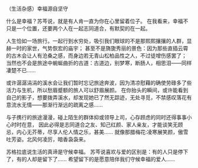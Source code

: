 
 （生活杂感）幸福源自坚守

什么是幸福？苏芩说，就是有人肯一直为你在心里留着位子。
在我看来，幸福不只是一个位置，还要两个人在一起志同道合，有默契的在一起。

人生恰如一场旅行。一起行到水穷处，吸引我们眼球的不是那熙熙攘攘的人群，显赫一时的家世，气势恢宏的庙宇；
甚至不是旖旎秀丽的景色：因为那些直插云霄的古木会让人有沧桑之感，而身边若无青山松柏品性之人，不过徒增伤感罢了；
当然也不会是旅途中蜿蜒曲折的古道：古道边，别梦寒，断肠人，相思泪——同样凄楚不已……

或许潺潺涓涓的溪水会让我们暂时忘记旅途奔波，因为清凉慰藉的确使劳碌多了些活力与生机，所以愁眉蹙额的旅人可以舒眉展颜。
在你抬头的瞬间，或许能看到自己的影子，想要拨弄溪水，却发现她已了然无踪迹，无处寻觅，不禁感叹落花有意流水无情——那渐行渐远的疏离之感……

与子携行的旅途漫漫，碰上陌生的群体抑或领导上司，心存顾虑的同时还得事事小心时时在意，
因此必得是志同道合之友、知己红颜、家人亲友，才能谈笑无顾忌，内心无芥蒂，尽享人伦人情之乐，甚美……
就像那腊梅花:凌寒展笑颜，傲雪吐芳姿。北风何凌厉，暗香袅袅来。
 
苏格拉底说生活的真谛是守候幸福。
苏芩说喜欢与爱的区别是：有的人只是停下了，有的人却是留下了......
希望留下的是愿意陪伴我们守候幸福的爱人……
 
 

